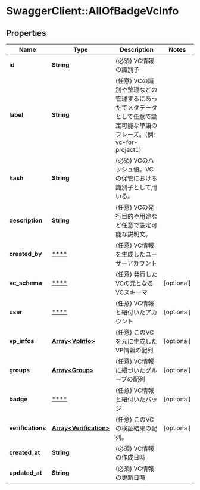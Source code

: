 # SwaggerClient::AllOfBadgeVcInfo

## Properties
Name | Type | Description | Notes
------------ | ------------- | ------------- | -------------
**id** | **String** | (必須) VC情報の識別子 | 
**label** | **String** | (任意) VCの識別や整理などの管理するにあったてメタデータとして任意で設定可能な単語のフレーズ。(例: vc-for-project1) | 
**hash** | **String** | (必須) VCのハッシュ値。VCの保管における識別子として用いる。 | 
**description** | **String** | (任意) VCの発行目的や用途など任意で設定可能な説明文。 | 
**created_by** | [****](.md) | (任意) VC情報を生成したユーザーアカウント | 
**vc_schema** | [****](.md) | (任意) 発行したVCの元となるVCスキーマ | [optional] 
**user** | [****](.md) | (任意) VC情報と紐付いたアカウント | [optional] 
**vp_infos** | [**Array&lt;VpInfo&gt;**](VpInfo.md) | (任意) このVCを元に生成したVP情報の配列 | [optional] 
**groups** | [**Array&lt;Group&gt;**](Group.md) | (任意) VC情報に紐づいたグループの配列 | [optional] 
**badge** | [****](.md) | (任意) VC情報と紐付いたバッジ | [optional] 
**verifications** | [**Array&lt;Verification&gt;**](Verification.md) | (任意) このVCの検証結果の配列。 | [optional] 
**created_at** | **String** | (必須) VC情報の作成日時 | 
**updated_at** | **String** | (必須) VC情報の更新日時 | 

